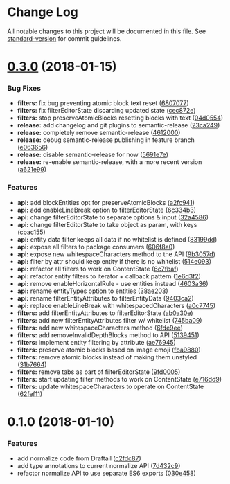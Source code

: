 # Change Log

All notable changes to this project will be documented in this file. See [standard-version](https://github.com/conventional-changelog/standard-version) for commit guidelines.

<a name="0.3.0"></a>
# [0.3.0](https://github.com/thibaudcolas/draftjs-filters/compare/v0.2.2...v0.3.0) (2018-01-15)


### Bug Fixes

* **filters:** fix bug preventing atomic block text reset ([6807077](https://github.com/thibaudcolas/draftjs-filters/commit/6807077))
* **filters:** fix filterEditorState discarding updated state ([cec872e](https://github.com/thibaudcolas/draftjs-filters/commit/cec872e))
* **filters:** stop preserveAtomicBlocks resetting blocks with text ([04d0554](https://github.com/thibaudcolas/draftjs-filters/commit/04d0554))
* **release:** add changelog and git plugins to semantic-release ([23ca249](https://github.com/thibaudcolas/draftjs-filters/commit/23ca249))
* **release:** completely remove semantic-release ([4612000](https://github.com/thibaudcolas/draftjs-filters/commit/4612000))
* **release:** debug semantic-release publishing in feature branch ([e063656](https://github.com/thibaudcolas/draftjs-filters/commit/e063656))
* **release:** disable semantic-release for now ([5691e7e](https://github.com/thibaudcolas/draftjs-filters/commit/5691e7e))
* **release:** re-enable semantic-release, with a more recent version ([a621e99](https://github.com/thibaudcolas/draftjs-filters/commit/a621e99))


### Features

* **api:** add blockEntities opt for preserveAtomicBlocks ([a2fc941](https://github.com/thibaudcolas/draftjs-filters/commit/a2fc941))
* **api:** add enableLineBreak option to filterEditorState ([6c334b3](https://github.com/thibaudcolas/draftjs-filters/commit/6c334b3))
* **api:** change filterEditorState to separate options & input ([32a4586](https://github.com/thibaudcolas/draftjs-filters/commit/32a4586))
* **api:** change filterEditorState to take object as param, with keys ([cbac155](https://github.com/thibaudcolas/draftjs-filters/commit/cbac155))
* **api:** entity data filter keeps all data if no whitelist is defined ([83199dd](https://github.com/thibaudcolas/draftjs-filters/commit/83199dd))
* **api:** expose all filters to package consumers ([606f8a0](https://github.com/thibaudcolas/draftjs-filters/commit/606f8a0))
* **api:** expose new whitespaceCharacters method to the API ([9b3057d](https://github.com/thibaudcolas/draftjs-filters/commit/9b3057d))
* **api:** filter by attr should keep entity if there is no whitelist ([514e093](https://github.com/thibaudcolas/draftjs-filters/commit/514e093))
* **api:** refactor all filters to work on ContentState ([6c7fbaf](https://github.com/thibaudcolas/draftjs-filters/commit/6c7fbaf))
* **api:** refactor entity filters to iterator + callback pattern ([1e6d3f2](https://github.com/thibaudcolas/draftjs-filters/commit/1e6d3f2))
* **api:** remove enableHorizontalRule - use entities instead ([4603a36](https://github.com/thibaudcolas/draftjs-filters/commit/4603a36))
* **api:** rename entityTypes option to entities ([38ae203](https://github.com/thibaudcolas/draftjs-filters/commit/38ae203))
* **api:** rename filterEntityAttributes to filterEntityData ([9403ca2](https://github.com/thibaudcolas/draftjs-filters/commit/9403ca2))
* **api:** replace enableLineBreak with whitespacedCharacters ([a0c7745](https://github.com/thibaudcolas/draftjs-filters/commit/a0c7745))
* **filters:** add filterEntityAttributes to filterEditorState ([ab0a30e](https://github.com/thibaudcolas/draftjs-filters/commit/ab0a30e))
* **filters:** add new filterEntityAttributes filter w/ whitelist ([745ba09](https://github.com/thibaudcolas/draftjs-filters/commit/745ba09))
* **filters:** add new whitespaceCharacters method ([6fde9ee](https://github.com/thibaudcolas/draftjs-filters/commit/6fde9ee))
* **filters:** add removeInvalidDepthBlocks method to API ([5139451](https://github.com/thibaudcolas/draftjs-filters/commit/5139451))
* **filters:** implement entity filtering by attribute ([ae76945](https://github.com/thibaudcolas/draftjs-filters/commit/ae76945))
* **filters:** preserve atomic blocks based on image emoji ([fba9880](https://github.com/thibaudcolas/draftjs-filters/commit/fba9880))
* **filters:** remove atomic blocks instead of making them unstyled ([31b7664](https://github.com/thibaudcolas/draftjs-filters/commit/31b7664))
* **filters:** remove tabs as part of filterEditorState ([9fd0005](https://github.com/thibaudcolas/draftjs-filters/commit/9fd0005))
* **filters:** start updating filter methods to work on ContentState ([e716dd9](https://github.com/thibaudcolas/draftjs-filters/commit/e716dd9))
* **filters:** update whitespaceCharacters to operate on ContentState ([62fef11](https://github.com/thibaudcolas/draftjs-filters/commit/62fef11))



<a name="0.1.0"></a>

# 0.1.0 (2018-01-10)

### Features

* add normalize code from Draftail ([c2fdc87](https://github.com/thibaudcolas/draftjs-filters/commit/c2fdc87))
* add type annotations to current normalize API ([7d432c9](https://github.com/thibaudcolas/draftjs-filters/commit/7d432c9))
* refactor normalize API to use separate ES6 exports ([030e458](https://github.com/thibaudcolas/draftjs-filters/commit/030e458))
